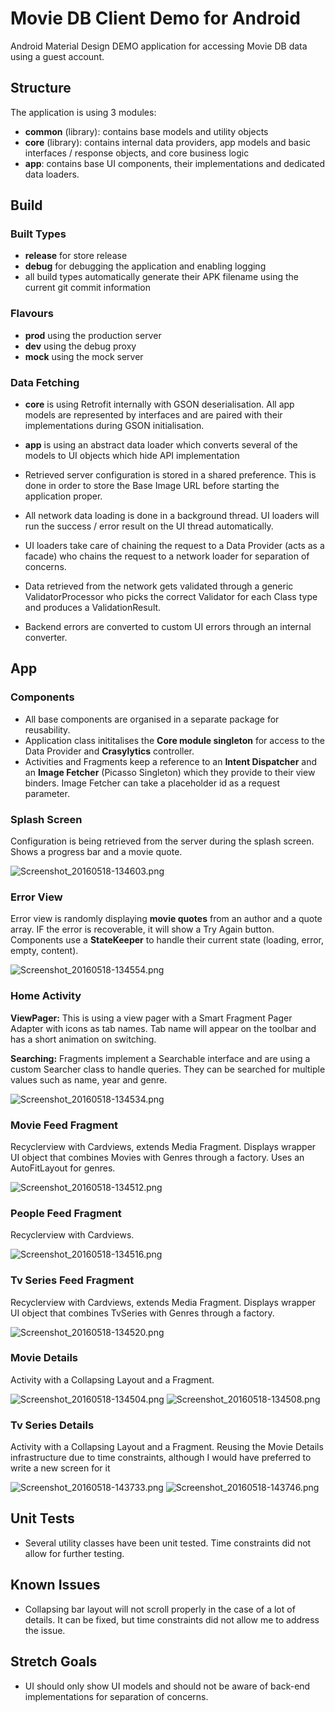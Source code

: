 # Movie DB Client Demo for Android #
Android Material Design DEMO application for accessing Movie DB data using a guest account.

## Structure ##
The application is using 3 modules:
 
* **common** (library): contains base models and utility objects
* **core** (library): contains internal data providers, app models and basic interfaces / response objects, and core business logic
* **app**: contains base UI components, their implementations and dedicated data loaders.

## Build ##
### Built Types ###
* **release** for store release
* **debug** for debugging the application and enabling logging
* all build types automatically generate their APK filename using the current git commit information
### Flavours ###
* **prod** using the production server
* **dev** using the debug proxy
* **mock** using the mock server
### Data Fetching ###
* **core** is using Retrofit internally with GSON deserialisation. All app models are represented by interfaces and are paired with their implementations during GSON initialisation.
* **app** is using an abstract data loader which converts several of the models to UI objects which hide API implementation 

* Retrieved server configuration is stored in a shared preference. This is done in order to store the Base Image URL before starting the application proper.
* All network data loading is done in a background thread. UI loaders will run the success / error result on the UI thread automatically.
* UI loaders take care of chaining the request to a Data Provider (acts as a facade) who chains the request to a network loader for separation of concerns.
* Data retrieved from the network gets validated through a generic ValidatorProcessor who picks the correct Validator for each Class type and produces a ValidationResult.
* Backend errors are converted to custom UI errors through an internal converter.

## App ##

### Components ###
* All base components are organised in a separate package for reusability.
* Application class inititalises the **Core module singleton** for access to the Data Provider and **Crasylytics** controller.
* Activities and Fragments keep a reference to an **Intent Dispatcher** and an **Image Fetcher** (Picasso Singleton) which they provide to their view binders. Image Fetcher can take a placeholder id as a request parameter.

### Splash Screen ###
Configuration is being retrieved from the server during the splash screen. Shows a progress bar and a movie quote.

![Screenshot_20160518-134603.png](https://bitbucket.org/repo/gBjXLM/images/1655290595-Screenshot_20160518-134603.png)

### Error View ###
Error view is randomly displaying **movie quotes** from an author and a quote array.
IF the error is recoverable, it will show a Try Again button.
Components use a **StateKeeper** to handle their current state (loading, error, empty, content).

![Screenshot_20160518-134554.png](https://bitbucket.org/repo/gBjXLM/images/2862971167-Screenshot_20160518-134554.png)

### Home Activity ###
**ViewPager:** This is using a view pager with a Smart Fragment Pager Adapter with icons as tab names. Tab name will appear on the toolbar and has a short animation on switching.

**Searching:** Fragments implement a Searchable interface and are using a custom Searcher class to handle queries. They can be searched for multiple values such as name, year and genre.

![Screenshot_20160518-134534.png](https://bitbucket.org/repo/gBjXLM/images/1023503257-Screenshot_20160518-134534.png)

### Movie Feed Fragment ###
Recyclerview with Cardviews, extends Media Fragment. Displays wrapper UI object that combines Movies with Genres through a factory. Uses an AutoFitLayout for genres.

![Screenshot_20160518-134512.png](https://bitbucket.org/repo/gBjXLM/images/4005901145-Screenshot_20160518-134512.png)

### People Feed Fragment ###
Recyclerview with Cardviews.

![Screenshot_20160518-134516.png](https://bitbucket.org/repo/gBjXLM/images/1488809604-Screenshot_20160518-134516.png)

### Tv Series Feed Fragment ###
Recyclerview with Cardviews, extends Media Fragment. Displays wrapper UI object that combines TvSeries with Genres through a factory.

![Screenshot_20160518-134520.png](https://bitbucket.org/repo/gBjXLM/images/2904125364-Screenshot_20160518-134520.png)

### Movie Details ###
Activity with a Collapsing Layout and a Fragment.

![Screenshot_20160518-134504.png](https://bitbucket.org/repo/gBjXLM/images/2389392838-Screenshot_20160518-134504.png)
![Screenshot_20160518-134508.png](https://bitbucket.org/repo/gBjXLM/images/2521186092-Screenshot_20160518-134508.png)

### Tv Series Details ###
Activity with a Collapsing Layout and a Fragment. Reusing the Movie Details infrastructure due to time constraints, although I would have preferred to write a new screen for it

![Screenshot_20160518-143733.png](https://bitbucket.org/repo/gBjXLM/images/431905170-Screenshot_20160518-143733.png)
![Screenshot_20160518-143746.png](https://bitbucket.org/repo/gBjXLM/images/3351930293-Screenshot_20160518-143746.png)

## Unit Tests ##
* Several utility classes have been unit tested. Time constraints did not allow for further testing. 

## Known Issues ##
* Collapsing bar layout will not scroll properly in the case of a lot of details. It can be fixed, but time constraints did not allow me to address the issue.

## Stretch Goals ##
* UI should only show UI models and should not be aware of back-end implementations for separation of concerns.